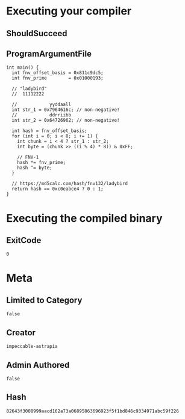 # Executing your compiler

## ShouldSucceed

## ProgramArgumentFile

```
int main() {
  int fnv_offset_basis = 0x811c9dc5;
  int fnv_prime        = 0x01000193;

  // "ladybird"
  //  11112222

  //            yyddaall
  int str_1 = 0x7964616c; // non-negative!
  //            ddrriibb
  int str_2 = 0x64726962; // non-negative!

  int hash = fnv_offset_basis;
  for (int i = 0; i < 8; i += 1) {
    int chunk = i < 4 ? str_1 : str_2;
    int byte = (chunk >> ((i % 4) * 8)) & 0xFF;

    // FNV-1
    hash *= fnv_prime;
    hash ^= byte;
  }

  // https://md5calc.com/hash/fnv132/ladybird
  return hash == 0xc0eabce4 ? 0 : 1;
}
```

# Executing the compiled binary

## ExitCode

```
0
```

# Meta

## Limited to Category

```
false
```

## Creator

```
impeccable-astrapia
```

## Admin Authored

```
false
```

## Hash

```
82643f3008999aacd162a73a06895863696923f5f1bd846c9334971abc59f226
```
